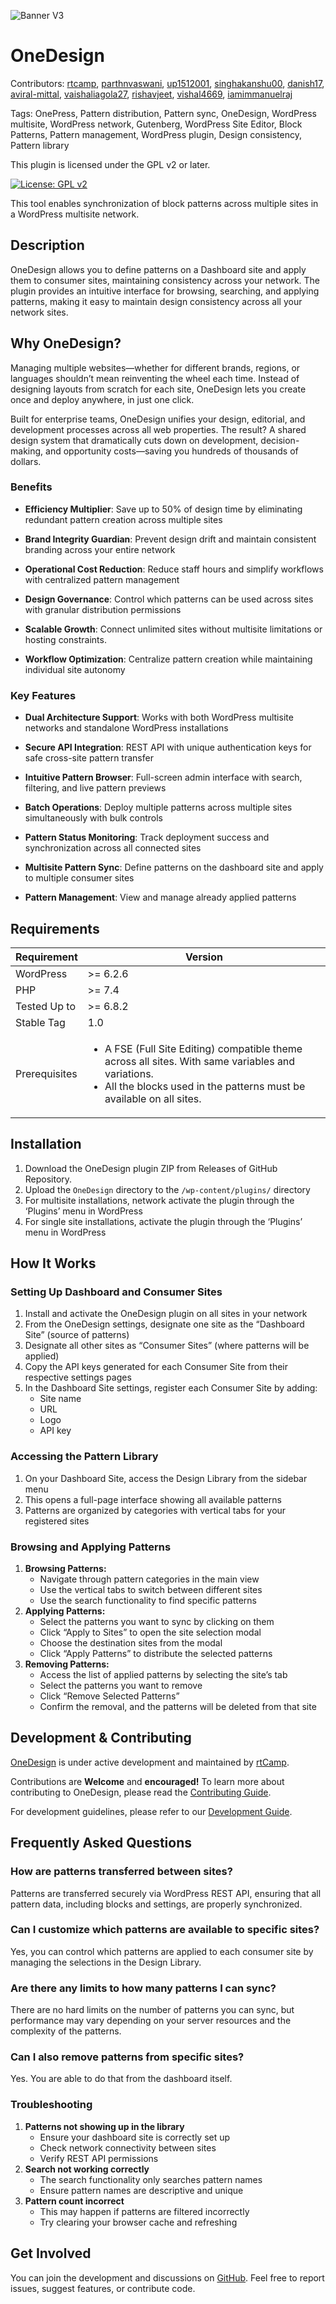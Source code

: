 ![Banner V3](https://rtcamp.com/wp-content/uploads/sites/2/2024/09/OneDesign-Banner.png)

# OneDesign
Contributors: [rtcamp](https://profiles.wordpress.org/rtcamp), [parthnvaswani](https://github.com/parthnvaswani), [up1512001](https://github.com/up1512001), [singhakanshu00](https://github.com/singhakanshu00), [danish17](https://github.com/danish17), [aviral-mittal](https://github.com/aviral-mittal), [vaishaliagola27](https://github.com/vaishaliagola27), [rishavjeet](https://github.com/rishavjeet), [vishal4669](https://github.com/vishal4669), [iamimmanuelraj](https://github.com/iamimmanuelraj)

Tags: OnePress, Pattern distribution, Pattern sync, OneDesign, WordPress multisite, WordPress network, Gutenberg, WordPress Site Editor, Block Patterns, Pattern management, WordPress plugin, Design consistency, Pattern library

This plugin is licensed under the GPL v2 or later.

[![License: GPL v2](https://img.shields.io/badge/License-GPL%20v2-blue.svg)](http://www.gnu.org/licenses/gpl-2.0.html)

This tool enables synchronization of block patterns across multiple sites in a WordPress multisite network.

## Description
OneDesign allows you to define patterns on a Dashboard site and apply them to consumer sites, maintaining consistency across your network. The plugin provides an intuitive interface for browsing, searching, and applying patterns, making it easy to maintain design consistency across all your network sites.

## Why OneDesign?
Managing multiple websites—whether for different brands, regions, or languages shouldn’t mean reinventing the wheel each time. Instead of designing layouts from scratch for each site, OneDesign lets you create once and deploy anywhere, in just one click.

Built for enterprise teams, OneDesign unifies your design, editorial, and development processes across all web properties. The result? A shared design system that dramatically cuts down on development, decision-making, and opportunity costs—saving you hundreds of thousands of dollars.

### Benefits
- **Efficiency Multiplier**: Save up to 50% of design time by eliminating redundant pattern creation across multiple sites

- **Brand Integrity Guardian**: Prevent design drift and maintain consistent branding across your entire network

- **Operational Cost Reduction**: Reduce staff hours and simplify workflows with centralized pattern management

- **Design Governance**: Control which patterns can be used across sites with granular distribution permissions

- **Scalable Growth**: Connect unlimited sites without multisite limitations or hosting constraints.

- **Workflow Optimization**: Centralize pattern creation while maintaining individual site autonomy

### Key Features
- **Dual Architecture Support**: Works with both WordPress multisite networks and standalone WordPress installations

- **Secure API Integration**: REST API with unique authentication keys for safe cross-site pattern transfer

- **Intuitive Pattern Browser**: Full-screen admin interface with search, filtering, and live pattern previews

- **Batch Operations**: Deploy multiple patterns across multiple sites simultaneously with bulk controls

- **Pattern Status Monitoring**: Track deployment success and synchronization across all connected sites

- **Multisite Pattern Sync**: Define patterns on the dashboard site and apply to multiple consumer sites

- **Pattern Management**: View and manage already applied patterns

## Requirements
| Requirement   | Version                                            |
|---------------|----------------------------------------------------|
| WordPress     | >= 6.2.6                                          |
| PHP           | >= 7.4                                             |
| Tested Up to  | >= 6.8.2                                           |
| Stable Tag    | 1.0                                                |
| Prerequisites | <ul><li>A FSE (Full Site Editing) compatible theme across all sites. With same variables and variations.</li><li>All the blocks used in the patterns must be available on all sites.</li></ul> |

## Installation
1. Download the OneDesign plugin ZIP from Releases of GitHub Repository.
2. Upload the `OneDesign` directory to the `/wp-content/plugins/` directory
3. For multisite installations, network activate the plugin through the ‘Plugins’ menu in WordPress
4. For single site installations, activate the plugin through the ‘Plugins’ menu in WordPress

## How It Works

### Setting Up Dashboard and Consumer Sites
1. Install and activate the OneDesign plugin on all sites in your network
2. From the OneDesign settings, designate one site as the “Dashboard Site” (source of patterns)
3. Designate all other sites as “Consumer Sites” (where patterns will be applied)
4. Copy the API keys generated for each Consumer Site from their respective settings pages
5. In the Dashboard Site settings, register each Consumer Site by adding:
   - Site name
   - URL
   - Logo
   - API key

### Accessing the Pattern Library
1. On your Dashboard Site, access the Design Library from the sidebar menu
2. This opens a full-page interface showing all available patterns
3. Patterns are organized by categories with vertical tabs for your registered sites

### Browsing and Applying Patterns
1. **Browsing Patterns:**
   - Navigate through pattern categories in the main view
   - Use the vertical tabs to switch between different sites
   - Use the search functionality to find specific patterns
2. **Applying Patterns:**
   - Select the patterns you want to sync by clicking on them
   - Click “Apply to Sites” to open the site selection modal
   - Choose the destination sites from the modal
   - Click “Apply Patterns” to distribute the selected patterns
3. **Removing Patterns:**
   - Access the list of applied patterns by selecting the site’s tab
   - Select the patterns you want to remove
   - Click “Remove Selected Patterns”
   - Confirm the removal, and the patterns will be deleted from that site

## Development & Contributing
[OneDesign](https://github.com/rtCamp/onedesign) is under active development and maintained by [rtCamp](https://rtcamp.com/).

Contributions are **Welcome** and **encouraged!** To learn more about contributing to OneDesign, please read the [Contributing Guide](./docs/CONTRIBUTING.md).

For development guidelines, please refer to our [Development Guide](./docs/DEVELOPMENT.md).

## Frequently Asked Questions
### How are patterns transferred between sites?
Patterns are transferred securely via WordPress REST API, ensuring that all pattern data, including blocks and settings, are properly synchronized.
### Can I customize which patterns are available to specific sites?
Yes, you can control which patterns are applied to each consumer site by managing the selections in the Design Library.
### Are there any limits to how many patterns I can sync?
There are no hard limits on the number of patterns you can sync, but performance may vary depending on your server resources and the complexity of the patterns.
### Can I also remove patterns from specific sites?
Yes. You are able to do that from the dashboard itself.

### Troubleshooting
1. **Patterns not showing up in the library**
   - Ensure your dashboard site is correctly set up
   - Check network connectivity between sites
   - Verify REST API permissions
2. **Search not working correctly**
   - The search functionality only searches pattern names
   - Ensure pattern names are descriptive and unique
3. **Pattern count incorrect**
   - This may happen if patterns are filtered incorrectly
   - Try clearing your browser cache and refreshing

## Get Involved
You can join the development and discussions on [GitHub](https://github.com/rtCamp/pattern-distributor). Feel free to report issues, suggest features, or contribute code.
